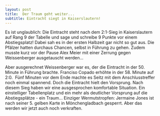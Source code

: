 ```yaml
---
layout: post
title:  Der Traum geht weiter...
subtitle: Eintracht siegt in Kaiserslautern!
---
```


Es ist unglaublich: Die Eintracht steht nach dem 2:1-Sieg in Kaiserslautern auf Rang 9 der Tabelle und sage und schreibe 9 Punkte vor einem Abstiegsplatz! Dabei sah es in der ersten Halbzeit gar nicht so gut aus. Die Pfälzer hatten durchaus Chancen, selbst in Führung zu gehen. Zudem musste kurz vor der Pause Alex Meier mit einer Zerrung gegen Weissenberger ausgetauscht werden...

Aber ausgerechnet Weissenberger war es, der die Eintracht in der 50. Minute in Führung brachte. Franciso Copado erhöhte in der 58. Minute auf 2:0.  Fünf Minuten vor dem Ende machte es Seitz mit dem Anschlusstreffer noch einmal spannend. Doch die Eintracht hielt den Vorsprung. Nach diesem Sieg haben wir eine ausgesprochen komfortable Situation. Ein einstelliger Tabellenplatz und ein mehr als deutlicher Vorsprung auf die Abstiegsplätze - ein Traum... Einziger Wermutstropfen: Jermaine Jones ist nach seiner 5. gelben Karte in Mönchengladbach gesperrt. Aber das werden wir jetzt auch noch verkraften.
